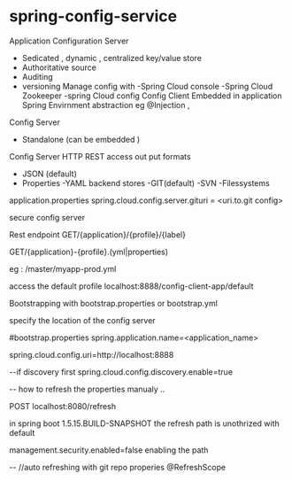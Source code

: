 # spring-config-service
Application Configuration Server 
 - Sedicated , dynamic , centralized key/value store 
 - Authoritative source 
 - Auditing 
 - versioning 
 Manage config with 
  -Spring Cloud console 
  -Spring Cloud Zookeeper
  -spring Cloud config
Config Client 
 Embedded in application
 Spring Envirnment abstraction 
  eg @Injection , 
  
Config Server 
 - Standalone (can be embedded )
 
 
Config Server 
 HTTP REST access 
 out put formats 
  - JSON (default)
  - Properties
  -YAML
 backend stores 
  -GIT(default)
  -SVN
  -Filessystems

 application.properties
  spring.cloud.config.server.gituri = <uri.to.git config>
  
  
  secure config server 
  
  Rest endpoint 
  GET/{application}/{profile}/{label}
  
  GET/{application}-{profile}.(yml|properties)
  
  eg : /master/myapp-prod.yml
  
  
  access the default profile 
   localhost:8888/config-client-app/default
   
   Bootstrapping with bootstrap.properties or bootstrap.yml
   
   specify the location of the config server 
   
  #bootstrap.properties
   spring.application.name=<application_name>
   
   spring.cloud.config.uri=http://localhost:8888
   
   --if discovery first 
   spring.cloud.config.discovery.enable=true
   
   -- how to refresh the properties manualy ..
   
   POST localhost:8080/refresh
   
   in spring boot 1.5.15.BUILD-SNAPSHOT the refresh path is unothrized with default 
   
   management.security.enabled=false enabling the path 
   
   
   --
//auto refreshing with git repo properies 
@RefreshScope
   
  
  
 
 
